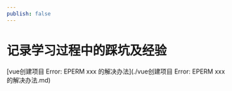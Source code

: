 ```yaml
---
publish: false
---
```


# 记录学习过程中的踩坑及经验

[vue创建项目 Error: EPERM xxx 的解决办法](./vue创建项目 Error: EPERM xxx 的解决办法.md)


